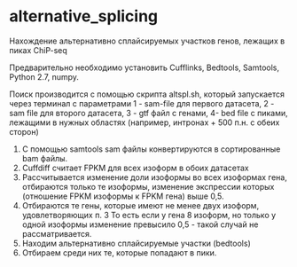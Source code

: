 alternative_splicing
====================

Нахождение альтернативно сплайсируемых участков генов, лежащих в пиках ChiP-seq

Предварительно необходимо установить Cufflinks, Bedtools, Samtools, Python 2.7, numpy.

Поиск производится с помощью скрипта altspl.sh, который запускается через терминал с параметрами 1 - sam-file
для первого датасета, 2 - sam file для второго датасета, 3 - gtf файл с генами, 4- bed file с пиками, лежащими
в нужных областях (например, интронах + 500 п.н. с обеих сторон)

1. С помощью samtools sam файлы конвертируются в сортированные bam файлы.
2. Cuffdiff считает FPKM для всех изоформ в обоих датасетах
3. Рассчитывается изменение доли изоформы во всех изоформах гена, отбираются только те изоформы,
изменение экспрессии которых (отношение FPKM изоформы к FPKM гена) выше 0,5.
4. Отбираются те гены, которые имеют не менее двух изоформ, удовлетворяющих п. 3
То есть если у гена 8 изоформ, но только у одной изоформы изменение превысило 0,5 - такой
случай не рассматривается.
5. Находим альтернативно сплайсируемые участки (bedtools)
6. Отбираем среди них те, которые попадают в пики.

